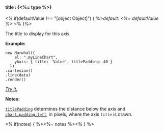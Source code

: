 #### **title** : {<%= type %>}

<% if(defaultValue !== "[object Object]") { %>*default: <%= defaultValue %>* <% }%>

The title to display for this axis. 	    

**Example:**

	new Narwhal({
	    el: ".myLineChart",
	    yAxis: { title: 'Value', titlePadding: 40 }
	  })
	.cartesian()
	.line(data)
	.render()

*[Try it.](http://jsfiddle.net/forio/C5Xm2/)*

**Notes:**

[`titlePadding`](#config_config.yAxis.titlePadding) determines the distance below the axis and [`chart.padding.left`](#config_config.chart.padding.left), in pixels, where the axis `title` is drawn. 

<% if(notes) { %><%= notes %><% } %>

